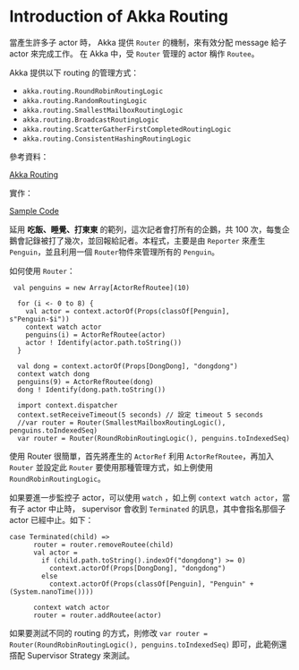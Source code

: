 # Introduction of Akka Routing

當產生許多子 actor 時， Akka 提供 `Router` 的機制，來有效分配 message 給子 actor 來完成工作。 在 Akka 中，受 `Router` 管理的 actor 稱作 `Routee`。

Akka 提供以下 routing 的管理方式：

* `akka.routing.RoundRobinRoutingLogic`
* `akka.routing.RandomRoutingLogic`
* `akka.routing.SmallestMailboxRoutingLogic`
* `akka.routing.BroadcastRoutingLogic`
* `akka.routing.ScatterGatherFirstCompletedRoutingLogic`
* `akka.routing.ConsistentHashingRoutingLogic`

參考資料：

[Akka Routing](http://doc.akka.io/docs/akka/2.3.4/scala/routing.html)


實作：

[Sample Code](https://github.com/kigichang/akka-route-joke)

延用 __吃飯、睡覺、打東東__ 的範列，這次記者會打所有的企鵝，共 100 次，每隻企鵝會記錄被打了幾次，並回報給記者。本程式，主要是由 `Reporter` 來產生 `Penguin`，並且利用一個 `Router`物件來管理所有的  `Penguin`。

如何使用 `Router`：

```
 val penguins = new Array[ActorRefRoutee](10)

  for (i <- 0 to 8) {
    val actor = context.actorOf(Props(classOf[Penguin], s"Penguin-$i"))
    context watch actor
    penguins(i) = ActorRefRoutee(actor)
    actor ! Identify(actor.path.toString())
  }

  val dong = context.actorOf(Props[DongDong], "dongdong")
  context watch dong
  penguins(9) = ActorRefRoutee(dong)
  dong ! Identify(dong.path.toString())

  import context.dispatcher
  context.setReceiveTimeout(5 seconds) // 設定 timeout 5 seconds
  //var router = Router(SmallestMailboxRoutingLogic(), penguins.toIndexedSeq)
  var router = Router(RoundRobinRoutingLogic(), penguins.toIndexedSeq)
```

使用 Router 很簡單，首先將產生的 `ActorRef` 利用 `ActorRefRoutee`，再加入 `Router` 並設定此 `Router` 要使用那種管理方式，如上例使用 `RoundRobinRoutingLogic`。

如果要進一步監控子 actor，可以使用 `watch` ，如上例 `context watch actor`，當有子 actor 中止時， supervisor 會收到 `Terminated` 的訊息，其中會指名那個子 actor 已經中止。如下：

```
case Terminated(child) =>
      router = router.removeRoutee(child)
      val actor = 
        if (child.path.toString().indexOf("dongdong") >= 0)
          context.actorOf(Props[DongDong], "dongdong")
        else
          context.actorOf(Props(classOf[Penguin], "Penguin" + (System.nanoTime())))

      context watch actor
      router = router.addRoutee(actor)
```

如果要測試不同的 routing 的方式，則修改 `var router = Router(RoundRobinRoutingLogic(), penguins.toIndexedSeq)` 即可，此範例還撘配 Supervisor Strategy 來測試。


